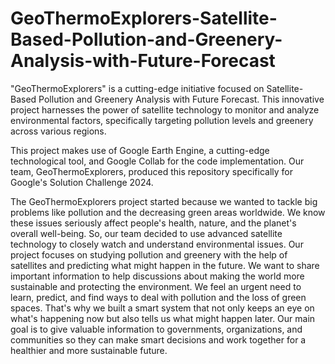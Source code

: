 # GeoThermoExplorers-Satellite-Based-Pollution-and-Greenery-Analysis-with-Future-Forecast
"GeoThermoExplorers" is a cutting-edge initiative focused on Satellite-Based Pollution and Greenery Analysis with Future Forecast. This innovative project harnesses the power of satellite technology to monitor and analyze environmental factors, specifically targeting pollution levels and greenery across various regions.

This project makes use of Google Earth Engine, a cutting-edge technological tool, and Google Collab for the code implementation. Our team, GeoThermoExplorers, produced this repository specifically for Google's Solution Challenge 2024.


The GeoThermoExplorers project started because we wanted to tackle big problems like pollution and the decreasing green areas worldwide. We know these issues seriously affect people's health, nature, and the planet's overall well-being. So, our team decided to use advanced satellite technology to closely watch and understand environmental issues. Our project focuses on studying pollution and greenery with the help of satellites and predicting what might happen in the future. We want to share important information to help discussions about making the world more sustainable and protecting the environment. We feel an urgent need to learn, predict, and find ways to deal with pollution and the loss of green spaces. That's why we built a smart system that not only keeps an eye on what's happening now but also tells us what might happen later. Our main goal is to give valuable information to governments, organizations, and communities so they can make smart decisions and work together for a healthier and more sustainable future.


